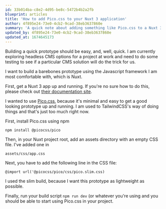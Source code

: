 ```yaml
---
id: 33b014ba-c8e2-4d95-be8c-5472b4b2a2fb
blueprint: articles
title: 'How to add Pico.css to your Nuxt 3 application'
author: 4f895e24-73e0-4cb2-9cad-38eb3637860e
summary: 'A quick note about adding something like Pico.css to a Nuxt 3 app for rapid prototyping'
updated_by: 4f895e24-73e0-4cb2-9cad-38eb3637860e
updated_at: 1674645173
---
```

Building a quick prototype should be easy, and, well, quick. I am currently exploring headless CMS options for a project at work and need to do some testing to see if a particular CMS solution will do the trick for us.

I want to build a barebones prototype using the Javascript framework I am most comfortable with, which is Nuxt. 

First, get a Nuxt 3 app up and running. If you're no sure how to do this, please check out [their documentation site](https://nuxt.com/docs).

I wanted to use [Pico.css](https://picocss.com/), because it's minimal and easy to get a good looking prototype up and running. I am used to TailwindCSS's way of doing things and that's just too much right now.

First, install Pico.css using npm
```
npm install @picocss/pico
```


Then, in your Nuxt project root, add an assets directory with an empty CSS file. I've added one in 
```
assets/css/app.css
```


Next, you have to add the following line in the CSS file:

```
@import url('@picocss/pico/css/pico.slim.css)
```


I used the slim build, because I want this prototype as lightweight as possible.

Finally, run your build script ```npm run dev``` (or whatever you're using and you should be able to start using Pico.css in your project.